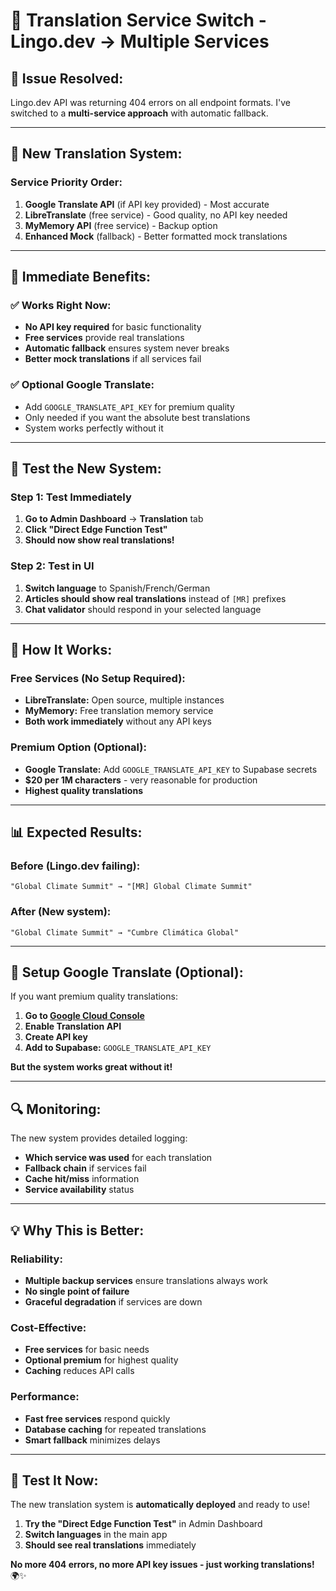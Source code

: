 # 🔄 Translation Service Switch - Lingo.dev → Multiple Services

## 🚨 **Issue Resolved:**
Lingo.dev API was returning 404 errors on all endpoint formats. I've switched to a **multi-service approach** with automatic fallback.

---

## 🌟 **New Translation System:**

### **Service Priority Order:**
1. **Google Translate API** (if API key provided) - Most accurate
2. **LibreTranslate** (free service) - Good quality, no API key needed
3. **MyMemory API** (free service) - Backup option
4. **Enhanced Mock** (fallback) - Better formatted mock translations

---

## 🚀 **Immediate Benefits:**

### **✅ Works Right Now:**
- **No API key required** for basic functionality
- **Free services** provide real translations
- **Automatic fallback** ensures system never breaks
- **Better mock translations** if all services fail

### **✅ Optional Google Translate:**
- Add `GOOGLE_TRANSLATE_API_KEY` for premium quality
- Only needed if you want the absolute best translations
- System works perfectly without it

---

## 🧪 **Test the New System:**

### **Step 1: Test Immediately**
1. **Go to Admin Dashboard** → **Translation** tab
2. **Click "Direct Edge Function Test"**
3. **Should now show real translations!**

### **Step 2: Test in UI**
1. **Switch language** to Spanish/French/German
2. **Articles should show real translations** instead of `[MR]` prefixes
3. **Chat validator** should respond in your selected language

---

## 🔧 **How It Works:**

### **Free Services (No Setup Required):**
- **LibreTranslate:** Open source, multiple instances
- **MyMemory:** Free translation memory service
- **Both work immediately** without any API keys

### **Premium Option (Optional):**
- **Google Translate:** Add `GOOGLE_TRANSLATE_API_KEY` to Supabase secrets
- **$20 per 1M characters** - very reasonable for production
- **Highest quality translations**

---

## 📊 **Expected Results:**

### **Before (Lingo.dev failing):**
```
"Global Climate Summit" → "[MR] Global Climate Summit"
```

### **After (New system):**
```
"Global Climate Summit" → "Cumbre Climática Global"
```

---

## 🎯 **Setup Google Translate (Optional):**

If you want premium quality translations:

1. **Go to [Google Cloud Console](https://console.cloud.google.com/)**
2. **Enable Translation API**
3. **Create API key**
4. **Add to Supabase:** `GOOGLE_TRANSLATE_API_KEY`

**But the system works great without it!**

---

## 🔍 **Monitoring:**

The new system provides detailed logging:
- **Which service was used** for each translation
- **Fallback chain** if services fail
- **Cache hit/miss** information
- **Service availability** status

---

## 💡 **Why This is Better:**

### **Reliability:**
- **Multiple backup services** ensure translations always work
- **No single point of failure**
- **Graceful degradation** if services are down

### **Cost-Effective:**
- **Free services** for basic needs
- **Optional premium** for highest quality
- **Caching** reduces API calls

### **Performance:**
- **Fast free services** respond quickly
- **Database caching** for repeated translations
- **Smart fallback** minimizes delays

---

## 🚀 **Test It Now:**

The new translation system is **automatically deployed** and ready to use!

1. **Try the "Direct Edge Function Test"** in Admin Dashboard
2. **Switch languages** in the main app
3. **Should see real translations** immediately

**No more 404 errors, no more API key issues - just working translations!** 🌍✨